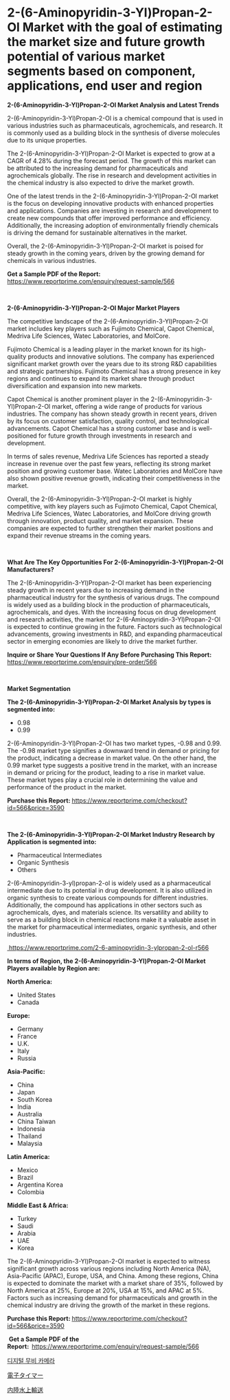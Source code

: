 <p><h1>2-(6-Aminopyridin-3-Yl)Propan-2-Ol Market with the goal of estimating the market size and future growth potential of various market segments based on component, applications, end user and region</h1></p><p><strong>2-(6-Aminopyridin-3-Yl)Propan-2-Ol Market Analysis and Latest Trends</strong></p>
<p><p>2-(6-Aminopyridin-3-Yl)Propan-2-Ol is a chemical compound that is used in various industries such as pharmaceuticals, agrochemicals, and research. It is commonly used as a building block in the synthesis of diverse molecules due to its unique properties.</p><p>The 2-(6-Aminopyridin-3-Yl)Propan-2-Ol Market is expected to grow at a CAGR of 4.28% during the forecast period. The growth of this market can be attributed to the increasing demand for pharmaceuticals and agrochemicals globally. The rise in research and development activities in the chemical industry is also expected to drive the market growth.</p><p>One of the latest trends in the 2-(6-Aminopyridin-3-Yl)Propan-2-Ol market is the focus on developing innovative products with enhanced properties and applications. Companies are investing in research and development to create new compounds that offer improved performance and efficiency. Additionally, the increasing adoption of environmentally friendly chemicals is driving the demand for sustainable alternatives in the market.</p><p>Overall, the 2-(6-Aminopyridin-3-Yl)Propan-2-Ol market is poised for steady growth in the coming years, driven by the growing demand for chemicals in various industries.</p></p>
<p><strong>Get a Sample PDF of the Report:&nbsp;</strong> <a href="https://www.reportprime.com/enquiry/request-sample/566">https://www.reportprime.com/enquiry/request-sample/566</a></p>
<p>&nbsp;</p>
<p><strong>2-(6-Aminopyridin-3-Yl)Propan-2-Ol Major Market Players</strong></p>
<p><p>The competitive landscape of the 2-(6-Aminopyridin-3-Yl)Propan-2-Ol market includes key players such as Fujimoto Chemical, Capot Chemical, Medriva Life Sciences, Watec Laboratories, and MolCore. </p><p>Fujimoto Chemical is a leading player in the market known for its high-quality products and innovative solutions. The company has experienced significant market growth over the years due to its strong R&D capabilities and strategic partnerships. Fujimoto Chemical has a strong presence in key regions and continues to expand its market share through product diversification and expansion into new markets.</p><p>Capot Chemical is another prominent player in the 2-(6-Aminopyridin-3-Yl)Propan-2-Ol market, offering a wide range of products for various industries. The company has shown steady growth in recent years, driven by its focus on customer satisfaction, quality control, and technological advancements. Capot Chemical has a strong customer base and is well-positioned for future growth through investments in research and development.</p><p>In terms of sales revenue, Medriva Life Sciences has reported a steady increase in revenue over the past few years, reflecting its strong market position and growing customer base. Watec Laboratories and MolCore have also shown positive revenue growth, indicating their competitiveness in the market.</p><p>Overall, the 2-(6-Aminopyridin-3-Yl)Propan-2-Ol market is highly competitive, with key players such as Fujimoto Chemical, Capot Chemical, Medriva Life Sciences, Watec Laboratories, and MolCore driving growth through innovation, product quality, and market expansion. These companies are expected to further strengthen their market positions and expand their revenue streams in the coming years.</p></p>
<p>&nbsp;</p>
<p><strong>What Are The Key Opportunities For 2-(6-Aminopyridin-3-Yl)Propan-2-Ol Manufacturers?</strong></p>
<p><p>The 2-(6-Aminopyridin-3-Yl)Propan-2-Ol market has been experiencing steady growth in recent years due to increasing demand in the pharmaceutical industry for the synthesis of various drugs. The compound is widely used as a building block in the production of pharmaceuticals, agrochemicals, and dyes. With the increasing focus on drug development and research activities, the market for 2-(6-Aminopyridin-3-Yl)Propan-2-Ol is expected to continue growing in the future. Factors such as technological advancements, growing investments in R&D, and expanding pharmaceutical sector in emerging economies are likely to drive the market further.</p></p>
<p><strong>Inquire or Share Your Questions If Any Before Purchasing This Report:</strong> <a href="https://www.reportprime.com/enquiry/pre-order/566">https://www.reportprime.com/enquiry/pre-order/566</a></p>
<p>&nbsp;</p>
<p><strong>Market Segmentation</strong></p>
<p><strong>The 2-(6-Aminopyridin-3-Yl)Propan-2-Ol Market Analysis by types is segmented into:</strong></p>
<p><ul><li>0.98</li><li>0.99</li></ul></p>
<p><p>2-(6-Aminopyridin-3-Yl)Propan-2-Ol has two market types, -0.98 and 0.99. The -0.98 market type signifies a downward trend in demand or pricing for the product, indicating a decrease in market value. On the other hand, the 0.99 market type suggests a positive trend in the market, with an increase in demand or pricing for the product, leading to a rise in market value. These market types play a crucial role in determining the value and performance of the product in the market.</p></p>
<p><strong>Purchase this Report:&nbsp;</strong><a href="https://www.reportprime.com/checkout?id=566&price=3590">https://www.reportprime.com/checkout?id=566&price=3590</a></p>
<p>&nbsp;</p>
<p><strong>The 2-(6-Aminopyridin-3-Yl)Propan-2-Ol Market Industry Research by Application is segmented into:</strong></p>
<p><ul><li>Pharmaceutical Intermediates</li><li>Organic Synthesis</li><li>Others</li></ul></p>
<p><p>2-(6-Aminopyridin-3-yl)propan-2-ol is widely used as a pharmaceutical intermediate due to its potential in drug development. It is also utilized in organic synthesis to create various compounds for different industries. Additionally, the compound has applications in other sectors such as agrochemicals, dyes, and materials science. Its versatility and ability to serve as a building block in chemical reactions make it a valuable asset in the market for pharmaceutical intermediates, organic synthesis, and other industries.</p></p>
<p><a href="https://www.reportprime.com/2-6-aminopyridin-3-ylpropan-2-ol-r566">&nbsp;https://www.reportprime.com/2-6-aminopyridin-3-ylpropan-2-ol-r566</a></p>
<p><strong>In terms of Region, the 2-(6-Aminopyridin-3-Yl)Propan-2-Ol Market Players available by Region are:</strong></p>
<p>
    <p> <strong> North America: </strong>
        <ul>
            <li>United States</li>
            <li>Canada</li>
        </ul>
        </p> 
    <p> <strong> Europe: </strong>
        <ul>
            <li>Germany</li>
            <li>France</li>
            <li>U.K.</li>
            <li>Italy</li>
            <li>Russia</li>
        </ul>
        </p> 
    <p> <strong> Asia-Pacific: </strong>
        <ul>
            <li>China</li>
            <li>Japan</li>
            <li>South Korea</li>
            <li>India</li>
            <li>Australia</li>
            <li>China Taiwan</li>
            <li>Indonesia</li>
            <li>Thailand</li>
            <li>Malaysia</li>
        </ul>
        </p> 
    <p> <strong> Latin America: </strong>
        <ul>
            <li>Mexico</li>
            <li>Brazil</li>
            <li>Argentina Korea</li>
            <li>Colombia</li>
        </ul>
        </p> 
    <p> <strong> Middle East & Africa: </strong>
        <ul>
            <li>Turkey</li>
            <li>Saudi</li>
            <li>Arabia</li>
            <li>UAE</li>
            <li>Korea</li>
        </ul>
    </p>
    </p>
<p><p>The 2-(6-Aminopyridin-3-Yl)Propan-2-Ol market is expected to witness significant growth across various regions including North America (NA), Asia-Pacific (APAC), Europe, USA, and China. Among these regions, China is expected to dominate the market with a market share of 35%, followed by North America at 25%, Europe at 20%, USA at 15%, and APAC at 5%. Factors such as increasing demand for pharmaceuticals and growth in the chemical industry are driving the growth of the market in these regions.</p></p>
<p><strong>Purchase this Report: </strong><a href="https://www.reportprime.com/checkout?id=566&price=3590">https://www.reportprime.com/checkout?id=566&price=3590</a></p>
<p>&nbsp;<strong>Get a Sample PDF of the Report:&nbsp;&nbsp;</strong><a href="https://www.reportprime.com/enquiry/request-sample/566">https://www.reportprime.com/enquiry/request-sample/566</a></p>
<p><strong></strong></p>
<p><p><a href="https://medium.com/@earnesteidenreichja/%EB%94%94%EC%A7%80%ED%84%B8-%EC%98%81%ED%99%94-%EC%B9%B4%EB%A9%94%EB%9D%BC-%EC%8B%9C%EC%9E%A5%EC%9D%80-%EC%8B%9C%EC%9E%A5-%EC%A0%90%EC%9C%A0%EC%9C%A8-%ED%81%AC%EA%B8%B0-%EB%B0%8F-2031%EB%85%84%EA%B9%8C%EC%A7%80%EC%9D%98-%EC%98%88%EC%83%81-%EC%98%88%EC%B8%A1%EC%97%90-%EC%A7%91%EC%A4%91%ED%95%A9%EB%8B%88%EB%8B%A4-771b2539bf5c">디지털 무비 카메라</a></p><p><a href="https://github.com/zekaoe592392/Market-Research-Report-List-2/blob/main/240986574483.md">電子タイマー</a></p><p><a href="https://medium.com/@jackrichards5445/%E5%86%85%E9%99%B8%E6%B0%B4%E9%81%8B%E8%BC%B8%E5%B8%82%E5%A0%B4-%E6%88%90%E5%8A%9F%E3%81%99%E3%82%8B%E3%83%93%E3%82%B8%E3%83%8D%E3%82%B9%E6%88%A6%E7%95%A5%E3%81%AE%E9%8D%B52031%E5%B9%B4%E3%81%BE%E3%81%A7%E3%81%AE%E4%BA%88%E6%B8%AC-4e78b68f0200">内陸水上輸送</a></p></p>